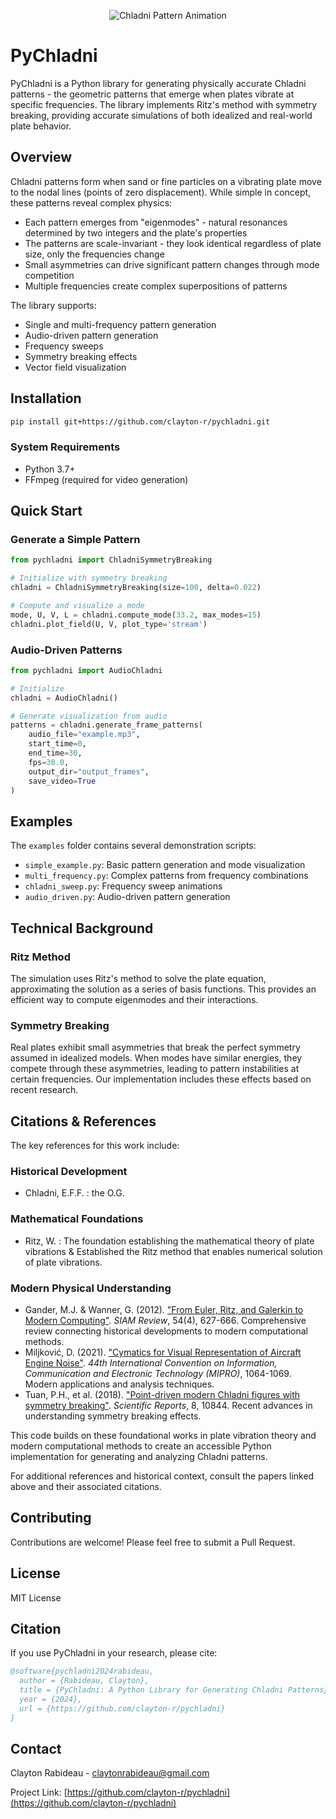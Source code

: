 <p align="center">
  <img src="chladni_small_animation.gif" alt="Chladni Pattern Animation">
</p>

# PyChladni

PyChladni is a Python library for generating physically accurate Chladni patterns - the geometric patterns that emerge when plates vibrate at specific frequencies. The library implements Ritz's method with symmetry breaking, providing accurate simulations of both idealized and real-world plate behavior.

## Overview

Chladni patterns form when sand or fine particles on a vibrating plate move to the nodal lines (points of zero displacement). While simple in concept, these patterns reveal complex physics:

- Each pattern emerges from "eigenmodes" - natural resonances determined by two integers and the plate's properties
- The patterns are scale-invariant - they look identical regardless of plate size, only the frequencies change
- Small asymmetries can drive significant pattern changes through mode competition
- Multiple frequencies create complex superpositions of patterns

The library supports:
- Single and multi-frequency pattern generation
- Audio-driven pattern generation
- Frequency sweeps
- Symmetry breaking effects
- Vector field visualization

## Installation

```bash
pip install git+https://github.com/clayton-r/pychladni.git
```

### System Requirements
- Python 3.7+
- FFmpeg (required for video generation)

## Quick Start

### Generate a Simple Pattern

```python
from pychladni import ChladniSymmetryBreaking

# Initialize with symmetry breaking
chladni = ChladniSymmetryBreaking(size=100, delta=0.022)

# Compute and visualize a mode
mode, U, V, L = chladni.compute_mode(33.2, max_modes=15)
chladni.plot_field(U, V, plot_type='stream')
```

### Audio-Driven Patterns

```python
from pychladni import AudioChladni

# Initialize
chladni = AudioChladni()

# Generate visualization from audio
patterns = chladni.generate_frame_patterns(
    audio_file="example.mp3",
    start_time=0,
    end_time=30,
    fps=30.0,
    output_dir="output_frames",
    save_video=True
)
```

## Examples

The `examples` folder contains several demonstration scripts:

- `simple_example.py`: Basic pattern generation and mode visualization
- `multi_frequency.py`: Complex patterns from frequency combinations
- `chladni_sweep.py`: Frequency sweep animations
- `audio_driven.py`: Audio-driven pattern generation

## Technical Background

### Ritz Method
The simulation uses Ritz's method to solve the plate equation, approximating the solution as a series of basis functions. This provides an efficient way to compute eigenmodes and their interactions.

### Symmetry Breaking
Real plates exhibit small asymmetries that break the perfect symmetry assumed in idealized models. When modes have similar energies, they compete through these asymmetries, leading to pattern instabilities at certain frequencies. Our implementation includes these effects based on recent research.

## Citations & References

The key references for this work include:

### Historical Development 
- Chladni, E.F.F. :  the O.G.

### Mathematical Foundations
- Ritz, W. : The foundation establishing the mathematical theory of plate vibrations & Established the Ritz method that enables numerical solution of plate vibrations.

### Modern Physical Understanding
- Gander, M.J. & Wanner, G. (2012). ["From Euler, Ritz, and Galerkin to Modern Computing"](https://doi.org/10.1137/100804036). *SIAM Review*, 54(4), 627-666. Comprehensive review connecting historical developments to modern computational methods.
- Miljković, D. (2021). ["Cymatics for Visual Representation of Aircraft Engine Noise"](https://doi.org/10.23919/MIPRO52101.2021.9597165). *44th International Convention on Information, Communication and Electronic Technology (MIPRO)*, 1064-1069. Modern applications and analysis techniques.
- Tuan, P.H., et al. (2018). ["Point-driven modern Chladni figures with symmetry breaking"](https://doi.org/10.1038/s41598-018-29244-6). *Scientific Reports*, 8, 10844. Recent advances in understanding symmetry breaking effects.

This code builds on these foundational works in plate vibration theory and modern computational methods to create an accessible Python implementation for generating and analyzing Chladni patterns.

For additional references and historical context, consult the papers linked above and their associated citations.
## Contributing

Contributions are welcome! Please feel free to submit a Pull Request.

## License

MIT License

## Citation

If you use PyChladni in your research, please cite:

```bibtex
@software{pychladni2024rabideau,
  author = {Rabideau, Clayton},
  title = {PyChladni: A Python Library for Generating Chladni Patterns},
  year = {2024},
  url = {https://github.com/clayton-r/pychladni}
}
```

## Contact

Clayton Rabideau - claytonrabideau@gmail.com

Project Link: [https://github.com/clayton-r/pychladni](https://github.com/clayton-r/pychladni)
